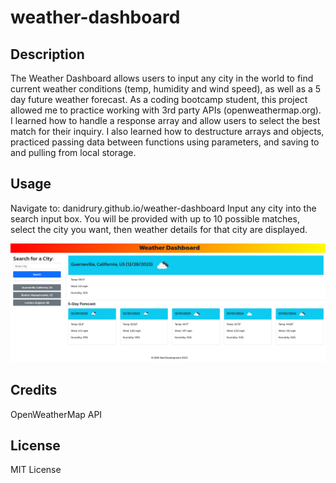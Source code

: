 # weather-dashboard

## Description
The Weather Dashboard allows users to input any city in the world to find current weather conditions (temp, humidity and wind speed), as well as a 5 day future weather forecast. 
As a coding bootcamp student, this project allowed me to practice working with 3rd party APIs (openweathermap.org). I learned how to handle a response array and allow users to 
select the best match for their inquiry. I also learned how to destructure arrays and objects, practiced passing data between functions using parameters, and saving to and 
pulling from local storage.

## Usage
Navigate to: danidrury.github.io/weather-dashboard
Input any city into the search input box. You will be provided with up to 10 possible matches, select the city you want, then weather details for that city are displayed.

![fullpage screenshot of weather dashboard](./assets/images/screenshot.png)

## Credits
OpenWeatherMap API

## License
MIT License